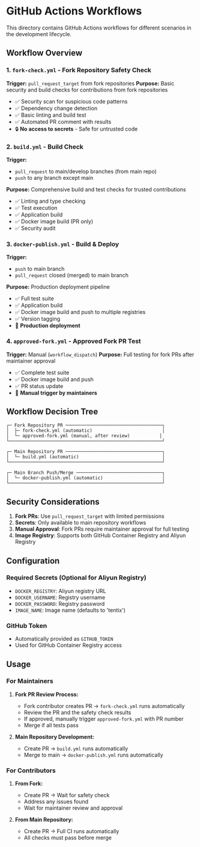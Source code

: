 # GitHub Actions Workflows

This directory contains GitHub Actions workflows for different scenarios in the development lifecycle.

## Workflow Overview

### 1. `fork-check.yml` - Fork Repository Safety Check
**Trigger:** `pull_request_target` from fork repositories
**Purpose:** Basic security and build checks for contributions from fork repositories

- ✅ Security scan for suspicious code patterns
- ✅ Dependency change detection
- ✅ Basic linting and build test
- ✅ Automated PR comment with results
- 🔒 **No access to secrets** - Safe for untrusted code

### 2. `build.yml` - Build Check
**Trigger:** 
- `pull_request` to main/develop branches (from main repo)
- `push` to any branch except main

**Purpose:** Comprehensive build and test checks for trusted contributions

- ✅ Linting and type checking
- ✅ Test execution
- ✅ Application build
- ✅ Docker image build (PR only)
- ✅ Security audit

### 3. `docker-publish.yml` - Build & Deploy
**Trigger:**
- `push` to main branch
- `pull_request` closed (merged) to main branch

**Purpose:** Production deployment pipeline

- ✅ Full test suite
- ✅ Application build
- ✅ Docker image build and push to multiple registries
- ✅ Version tagging
- 🚀 **Production deployment**

### 4. `approved-fork.yml` - Approved Fork PR Test
**Trigger:** Manual (`workflow_dispatch`)
**Purpose:** Full testing for fork PRs after maintainer approval

- ✅ Complete test suite
- ✅ Docker image build and push
- ✅ PR status update
- 🔧 **Manual trigger by maintainers**

## Workflow Decision Tree

```
┌─ Fork Repository PR ────────────────────────────────────┐
│  ├─ fork-check.yml (automatic)                          │
│  └─ approved-fork.yml (manual, after review)           │
└─────────────────────────────────────────────────────────┘

┌─ Main Repository PR ────────────────────────────────────┐
│  └─ build.yml (automatic)                               │
└─────────────────────────────────────────────────────────┘

┌─ Main Branch Push/Merge ────────────────────────────────┐
│  └─ docker-publish.yml (automatic)                      │
└─────────────────────────────────────────────────────────┘
```

## Security Considerations

1. **Fork PRs**: Use `pull_request_target` with limited permissions
2. **Secrets**: Only available to main repository workflows
3. **Manual Approval**: Fork PRs require maintainer approval for full testing
4. **Image Registry**: Supports both GitHub Container Registry and Aliyun Registry

## Configuration

### Required Secrets (Optional for Aliyun Registry)
- `DOCKER_REGISTRY`: Aliyun registry URL
- `DOCKER_USERNAME`: Registry username
- `DOCKER_PASSWORD`: Registry password
- `IMAGE_NAME`: Image name (defaults to 'tentix')

### GitHub Token
- Automatically provided as `GITHUB_TOKEN`
- Used for GitHub Container Registry access

## Usage

### For Maintainers

1. **Fork PR Review Process:**
   - Fork contributor creates PR → `fork-check.yml` runs automatically
   - Review the PR and the safety check results
   - If approved, manually trigger `approved-fork.yml` with PR number
   - Merge if all tests pass

2. **Main Repository Development:**
   - Create PR → `build.yml` runs automatically
   - Merge to main → `docker-publish.yml` runs automatically

### For Contributors

1. **From Fork:**
   - Create PR → Wait for safety check
   - Address any issues found
   - Wait for maintainer review and approval

2. **From Main Repository:**
   - Create PR → Full CI runs automatically
   - All checks must pass before merge 